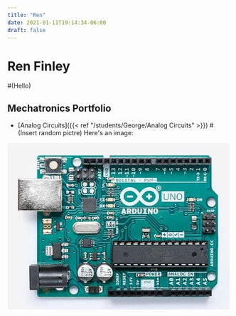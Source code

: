 ```yaml
---
title: "Ren"
date: 2021-01-11T19:14:34-06:00
draft: false
---
```


# Ren Finley
#(Hello)

## Mechatronics Portfolio
* [Analog Circuits]({{< ref "/students/George/Analog Circuits" >}})
#(Insert random pictre)
Here's an image:

![image](images/arduino.jpg)